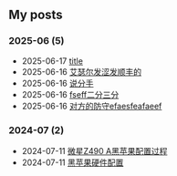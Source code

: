 ## My posts  
### **2025-06** (5)  
- 2025-06-17 [title](https://red-signals.github.io/2025/06/17/%E4%BA%8C%E5%88%86%E4%B8%89%E5%88%86%E6%9D%80%E6%9D%80%E6%9D%80%E6%9D%80%E6%9D%80%E6%9D%80%E6%9D%80%E6%9D%80%E6%9D%80%E6%9D%80%E6%9D%80%E6%9D%80%E6%9D%80%E6%9D%80%E6%9D%80/)  
- 2025-06-16 [艾瑟尔发涩发顺丰的](https://red-signals.github.io/2025/06/16/%E8%89%B2/)  
- 2025-06-16 [说分手](https://red-signals.github.io/2025/06/16/%E8%89%B2%E7%B2%89%E5%8D%81%E4%B8%89%E5%88%86/)  
- 2025-06-16 [fseff二分三分](https://red-signals.github.io/2025/06/16/%E9%98%BF%E5%B0%94%E6%B3%95%E7%91%9F%E5%A4%AB/)  
- 2025-06-16 [对方的防守efaesfeafaeef](https://red-signals.github.io/2025/06/16/%E4%BA%BA%E6%96%87%E8%B6%A3%E4%BA%8B/)  
  
  
### **2024-07** (2)  
- 2024-07-11 [微星Z490 A黑苹果配置过程](https://red-signals.github.io/2024/07/11/%E9%98%85%E8%AF%BB/%E9%98%85%E8%AF%BB%E7%AC%94%E8%AE%B0/%E5%BE%AE%E6%98%9FZ490%20A%E9%BB%91%E8%8B%B9%E6%9E%9C%E9%85%8D%E7%BD%AE%E8%BF%87%E7%A8%8B/)  
- 2024-07-11 [黑苹果硬件配置](https://red-signals.github.io/2024/07/11/%E9%98%85%E8%AF%BB/%E9%98%85%E8%AF%BB%E7%AC%94%E8%AE%B0/%E9%BB%91%E8%8B%B9%E6%9E%9C%E7%A1%AC%E4%BB%B6%E9%85%8D%E7%BD%AE/)  
  
